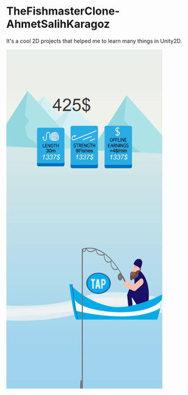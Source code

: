 # TheFishmasterClone-AhmetSalihKaragoz
 It's a cool 2D projects that helped me to learn many things in Unity2D.

![](https://github.com/AhmetSalihKaragoz/TheFishmasterClone-AhmetSalihKaragoz/blob/main/Assets/TheFishMasterGiff.gif)
